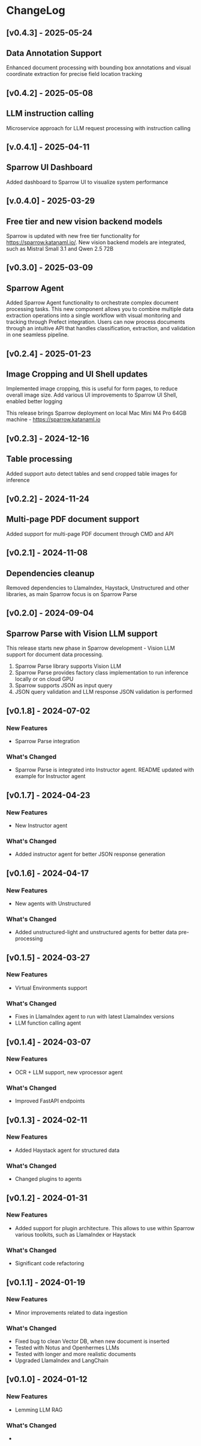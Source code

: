 # ChangeLog

## [v0.4.3] - 2025-05-24

## Data Annotation Support

Enhanced document processing with bounding box annotations and visual coordinate extraction for precise field location tracking



## [v0.4.2] - 2025-05-08

## LLM instruction calling

Microservice approach for LLM request processing with instruction calling



## [v.0.4.1] - 2025-04-11

## Sparrow UI Dashboard

Added dashboard to Sparrow UI to visualize system performance


## [v.0.4.0] - 2025-03-29

## Free tier and new vision backend models

Sparrow is updated with new free tier functionality for https://sparrow.katanaml.io/. New vision backend models are integrated, such as Mistral Small 3.1 and Qwen 2.5 72B


## [v0.3.0] - 2025-03-09

## Sparrow Agent

Added Sparrow Agent functionality to orchestrate complex document processing tasks. This new component allows you to combine multiple data extraction operations into a single workflow with visual monitoring and tracking through Prefect integration. Users can now process documents through an intuitive API that handles classification, extraction, and validation in one seamless pipeline.


## [v0.2.4] - 2025-01-23

## Image Cropping and UI Shell updates

Implemented image cropping, this is useful for form pages, to reduce overall image size. Add various UI improvements to Sparrow UI Shell, enabled better logging

This release brings Sparrow deployment on local Mac Mini M4 Pro 64GB machine - https://sparrow.katanaml.io


## [v0.2.3] - 2024-12-16

## Table processing

Added support auto detect tables and send cropped table images for inference


## [v0.2.2] - 2024-11-24

## Multi-page PDF document support

Added support for multi-page PDF document through CMD and API

## [v0.2.1] - 2024-11-08

## Dependencies cleanup

Removed dependencies to LlamaIndex, Haystack, Unstructured and other libraries, as main Sparrow focus is on Sparrow Parse

## [v0.2.0] - 2024-09-04

## Sparrow Parse with Vision LLM support

This release starts new phase in Sparrow development - Vision LLM support for document data processing.

1. Sparrow Parse library supports Vision LLM
2. Sparrow Parse provides factory class implementation to run inference locally or on cloud GPU
3. Sparrow supports JSON as input query
4. JSON query validation and LLM response JSON validation is performed

## [v0.1.8] - 2024-07-02

### New Features

- Sparrow Parse integration

### What's Changed

- Sparrow Parse is integrated into Instructor agent. README updated with example for Instructor agent

  

## [v0.1.7] - 2024-04-23

### New Features

- New Instructor agent

### What's Changed

- Added instructor agent for better JSON response generation



## [v0.1.6] - 2024-04-17

### New Features

- New agents with Unstructured

### What's Changed

- Added unstructured-light and unstructured agents for better data pre-processing




## [v0.1.5] - 2024-03-27

### New Features

- Virtual Environments support

### What's Changed

- Fixes in LlamaIndex agent to run with latest LlamaIndex versions
- LLM function calling agent




## [v0.1.4] - 2024-03-07

### New Features

- OCR + LLM support, new vprocessor agent

### What's Changed

- Improved FastAPI endpoints




## [v0.1.3] - 2024-02-11

### New Features

- Added Haystack agent for structured data

### What's Changed

- Changed plugins to agents

  

## [v0.1.2] - 2024-01-31

### New Features

- Added support for plugin architecture. This allows to use within Sparrow various toolkits, such as LlamaIndex or Haystack

### What's Changed

- Significant code refactoring

  

## [v0.1.1] - 2024-01-19

### New Features

- Minor improvements related to data ingestion

### What's Changed

- Fixed bug to clean Vector DB, when new document is inserted
- Tested with Notus and Openhermes LLMs
- Tested with longer and more realistic documents
- Upgraded LlamaIndex and LangChain



## [v0.1.0] - 2024-01-12

### New Features

- Lemming LLM RAG

### What's Changed

- 
